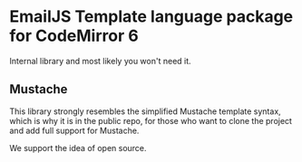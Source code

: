 # EmailJS Template language package for CodeMirror 6

Internal library and most likely you won't need it.

## Mustache

This library strongly resembles the simplified Mustache template syntax, which is why it is in the public repo, for those who want to clone the project and add full support for Mustache.

We support the idea of open source.
